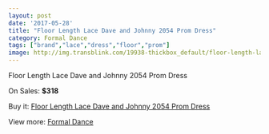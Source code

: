 ```yaml
---
layout: post
date: '2017-05-28'
title: "Floor Length Lace Dave and Johnny 2054 Prom Dress"
category: Formal Dance
tags: ["brand","lace","dress","floor","prom"]
image: http://img.transblink.com/19938-thickbox_default/floor-length-lace-dave-and-johnny-2054-prom-dress.jpg
---
```

Floor Length Lace Dave and Johnny 2054 Prom Dress

On Sales: **$318**
<a href="https://www.transblink.com/en/formal-dance/6277-floor-length-lace-dave-and-johnny-2054-prom-dress.html"><amp-img layout="responsive" width="600" height="600" src="//img.transblink.com/19938-thickbox_default/floor-length-lace-dave-and-johnny-2054-prom-dress.jpg" alt="Floor Length Lace Dave and Johnny 2054 Prom Dress 0" /></a>
<a href="https://www.transblink.com/en/formal-dance/6277-floor-length-lace-dave-and-johnny-2054-prom-dress.html"><amp-img layout="responsive" width="600" height="600" src="//img.transblink.com/19939-thickbox_default/floor-length-lace-dave-and-johnny-2054-prom-dress.jpg" alt="Floor Length Lace Dave and Johnny 2054 Prom Dress 1" /></a>

Buy it: [Floor Length Lace Dave and Johnny 2054 Prom Dress](https://www.transblink.com/en/formal-dance/6277-floor-length-lace-dave-and-johnny-2054-prom-dress.html "Floor Length Lace Dave and Johnny 2054 Prom Dress")

View more: [Formal Dance](https://www.transblink.com/en/6-formal-dance "Formal Dance")